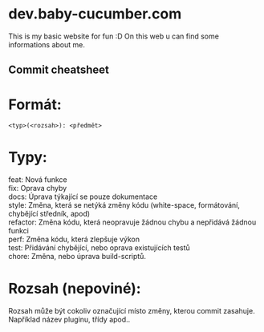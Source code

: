 # dev.baby-cucumber.com

This is my basic website for fun :D
On this web u can find some informations about me.


## Commit cheatsheet

# Formát:<br>
`
<typ>(<rozsah>): <předmět>
`

# Typy: <br>
feat: Nová funkce<br>
fix: Oprava chyby<br>
docs: Úprava týkající se pouze dokumentace<br>
style: Změna, která se netýká změny kódu (white-space, formátování, chybějící středník, apod)<br>
refactor: Změna kódu, která neopravuje žádnou chybu a nepřidává žádnou funkci<br>
perf: Změna kódu, která zlepšuje výkon<br>
test: Přidávání chybějící, nebo oprava existujících testů<br>
chore: Změna, nebo úprava build-scriptů.<br>


# Rozsah (nepoviné): <br>
Rozsah může být cokoliv označující místo změny, kterou commit zasahuje. <br>
Například název pluginu, třídy apod..
